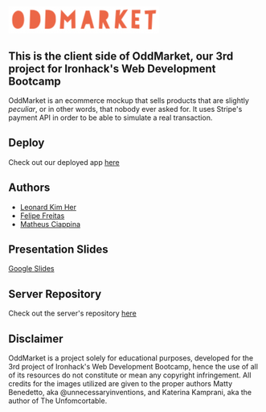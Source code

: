 <img alt="OddMarket Logo" src="https://github.com/LBWKH/OddMarket---Client/blob/master/public/images/logoWrittenOrange.png" width="300px"/>

## This is the client side of **OddMarket**, our 3rd project for Ironhack's Web Development Bootcamp

OddMarket is an ecommerce mockup that sells products that are slightly *peculiar*, or in other words, that nobody ever asked for. It uses Stripe's payment API in order to be able to simulate a real transaction.

## Deploy

Check out our deployed app [here](https://oddmarket.netlify.app)

## Authors

- [Leonard Kim Her](github.com/LBWKH)
- [Felipe Freitas](github.com/sincopeiro)
- [Matheus Ciappina](github.com/mciappina)

## Presentation Slides

[Google Slides](https://docs.google.com/presentation/d/1d7XnHfum8TtoYDmu1JaCfFW9EJYa_txjmPI7AjNWrMg/edit?usp=sharing)

## Server Repository

Check out the server's repository [here](https://github.com/LBWKH/OddMarket---Server)

## Disclaimer

OddMarket is a project solely for educational purposes, developed for the 3rd project of Ironhack's Web Development Bootcamp, hence the use of all of its resources do not constitute or mean any copyright infringement. All credits for the images utilized are given to the proper authors Matty Benedetto, aka @unnecessaryinventions, and Katerina Kamprani, aka the author of The Unfomcortable.
